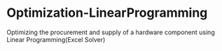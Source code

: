 # Optimization-LinearProgramming
Optimizing the procurement and supply of a hardware component using Linear Programming(Excel Solver)
